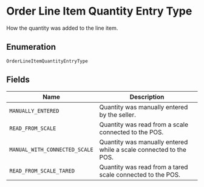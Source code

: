 
# Order Line Item Quantity Entry Type

How the quantity was added to the line item.

## Enumeration

`OrderLineItemQuantityEntryType`

## Fields

| Name | Description |
|  --- | --- |
| `MANUALLY_ENTERED` | Quantity was manually entered by the seller. |
| `READ_FROM_SCALE` | Quantity was read from a scale connected to the POS. |
| `MANUAL_WITH_CONNECTED_SCALE` | Quantity was manually entered while a scale connected to the POS. |
| `READ_FROM_SCALE_TARED` | Quantity was read from a tared scale connected to the POS. |

